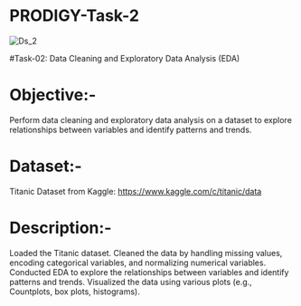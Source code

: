 # PRODIGY-Task-2
![Ds_2](https://github.com/user-attachments/assets/7ee13659-8fc4-4ff9-8c60-8e62c89cb220)

 #Task-02: Data Cleaning and Exploratory Data Analysis (EDA)
# Objective:-
Perform data cleaning and exploratory data analysis on a dataset to explore relationships between variables and identify patterns and trends.

# Dataset:-
Titanic Dataset from Kaggle: https://www.kaggle.com/c/titanic/data

# Description:-
Loaded the Titanic dataset.
Cleaned the data by handling missing values, encoding categorical variables, and normalizing numerical variables.
Conducted EDA to explore the relationships between variables and identify patterns and trends.
Visualized the data using various plots (e.g., Countplots, box plots, histograms).
